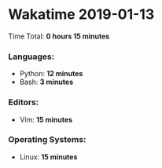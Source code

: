 # Wakatime 2019-01-13

Time Total: **0 hours 15 minutes**

### Languages:
- Python: **12 minutes** 
- Bash: **3 minutes** 

### Editors:
- Vim: **15 minutes** 

### Operating Systems:
- Linux: **15 minutes** 

